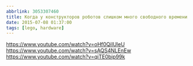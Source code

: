 ```yaml
---
abbrlink: 3053307460
title: Когда у конструкторов роботов слишком много свободного времени
date: 2015-07-08 01:37:00
tags: [lego, hardware]
---
```


https://www.youtube.com/watch?v=oHf0QiIUleU
https://www.youtube.com/watch?v=sAQS4NLEnEw
https://www.youtube.com/watch?v=qiTE0bip99k